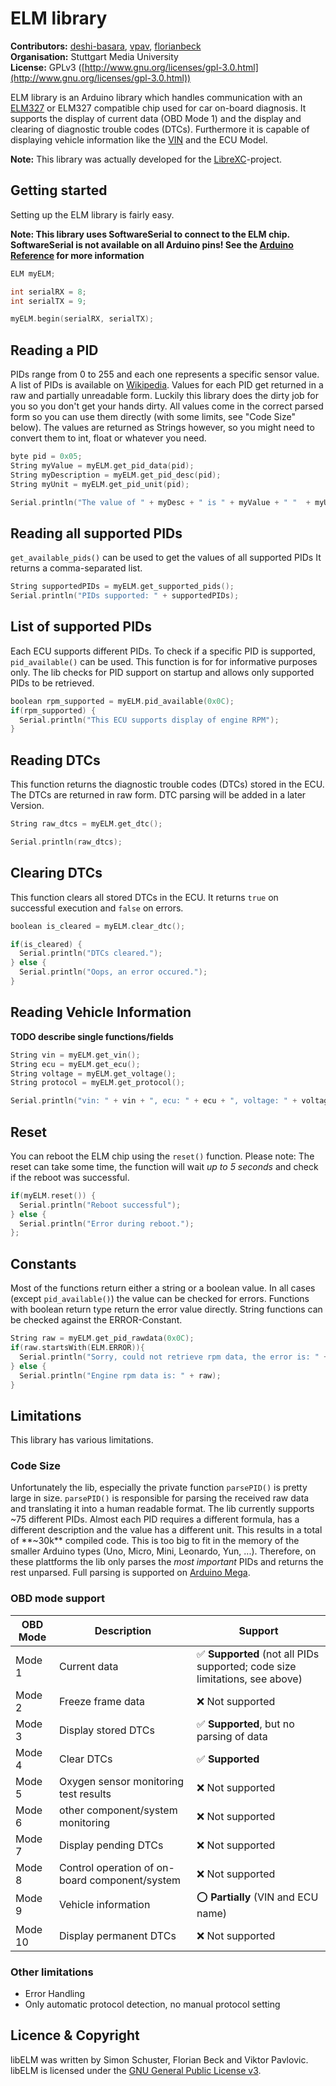 # ELM library
**Contributors:** [deshi-basara](https://github.com/deshi-basara), [vpav](https://github.com/vpav), [florianbeck](https://github.com/florianbeck)   
**Organisation:** Stuttgart Media University  
**License:** GPLv3 ([http://www.gnu.org/licenses/gpl-3.0.html](http://www.gnu.org/licenses/gpl-3.0.html))

ELM library is an Arduino library which handles communication with an [ELM327](http://www.elmelectronics.com/obdic.html) or ELM327 compatible chip used for car on-board diagnosis. It supports the display of current data (OBD Mode 1) and the display and clearing of diagnostic trouble codes (DTCs). Furthermore it is capable of displaying vehicle information like the [VIN](https://en.wikipedia.org/wiki/Vehicle_identification_number) and the ECU Model.

**Note:** This library was actually developed for the [LibreXC](https://github.com/deshi-basara/libreXC)-project.

## Getting started

Setting up the ELM library is fairly easy. 

**Note: This library uses SoftwareSerial to connect to the ELM chip. SoftwareSerial is not available on all Arduino pins! See the [Arduino Reference](https://www.arduino.cc/en/Reference/SoftwareSerial) for more information**

```cpp
ELM myELM;

int serialRX = 8;
int serialTX = 9;

myELM.begin(serialRX, serialTX);
```

## Reading a PID

PIDs range from 0 to 255 and each one represents a specific sensor value.
A list of PIDs is available on [Wikipedia](https://en.wikipedia.org/wiki/OBD-II_PIDs).
Values for each PID get returned in a raw and partially unreadable form. 
Luckily this library does the dirty job for you so you don't get your hands dirty. 
All values come in the correct parsed form so you can use them directly (with some limits, see "Code Size" below). 
The values are returned as Strings however, so you might need to convert them to int, float or whatever you need.


```cpp
byte pid = 0x05;
String myValue = myELM.get_pid_data(pid);
String myDescription = myELM.get_pid_desc(pid);
String myUnit = myELM.get_pid_unit(pid);

Serial.println("The value of " + myDesc + " is " + myValue + " "  + myUnit); 
```

## Reading all supported PIDs

`get_available_pids()` can be used to get the values of all supported PIDs  It returns a comma-separated list.

```cpp
String supportedPIDs = myELM.get_supported_pids();
Serial.println("PIDs supported: " + supportedPIDs);
```


## List of supported PIDs

Each ECU supports different PIDs. To check if a specific PID is supported, `pid_available()` can be used. This function is for for informative purposes only. The lib checks for PID support on startup and allows only supported PIDs to be retrieved.

```cpp
boolean rpm_supported = myELM.pid_available(0x0C);
if(rpm_supported) {
  Serial.println("This ECU supports display of engine RPM");
}
```


## Reading DTCs

This function returns the diagnostic trouble codes (DTCs) stored in the ECU.
The DTCs are returned in raw form. DTC parsing will be added in a later Version.

```cpp
String raw_dtcs = myELM.get_dtc();

Serial.println(raw_dtcs);
```


## Clearing DTCs

This function clears all stored DTCs in the ECU. It returns `true` on successful execution and `false` on errors.

```cpp
boolean is_cleared = myELM.clear_dtc();

if(is_cleared) {
  Serial.println("DTCs cleared.");
} else {
  Serial.println("Oops, an error occured.");
}

```


## Reading Vehicle Information

**TODO describe single functions/fields**

```cpp
String vin = myELM.get_vin();
String ecu = myELM.get_ecu();
String voltage = myELM.get_voltage();
String protocol = myELM.get_protocol();

Serial.println("vin: " + vin + ", ecu: " + ecu + ", voltage: " + voltage + ", protocol: " + protocol);
```

## Reset

You can reboot the ELM chip using the `reset()` function. Please note: The reset can take some time, the function will wait *up to 5 seconds* and check if the reboot was successful.

```cpp
if(myELM.reset()) {
  Serial.println("Reboot successful");
} else {
  Serial.println("Error during reboot.");
};
```

## Constants

Most of the functions return either a string or a boolean value. In all cases (except `pid_available()`) the value can be checked for errors. Functions with boolean return type return the error value directly. String functions can be checked against the ERROR-Constant.

```cpp
String raw = myELM.get_pid_rawdata(0x0C);
if(raw.startsWith(ELM.ERROR)){
  Serial.println("Sorry, could not retrieve rpm data, the error is: " + raw);
} else {
  Serial.println("Engine rpm data is: " + raw);
}
```


## Limitations

This library has various limitations. 

### Code Size

Unfortunately the lib, especially the private function `parsePID()` is pretty large in size. `parsePID()` is responsible for parsing the received raw data and translating it into a human readable format. The lib currently supports ~75 different PIDs. Almost each PID requires a different formula, has a different description and the value has a different unit. This results in a total of **~30k** compiled code. This is too big to fit in the memory of the smaller Arduino types (Uno, Micro, Mini, Leonardo, Yun, ...). Therefore, on these plattforms the lib only parses the *most important* PIDs and returns the rest unparsed. Full parsing is supported on [Arduino Mega](https://www.arduino.cc/en/Main/ArduinoBoardMega2560).   

### OBD mode support

OBD Mode | Description | Support
------------ | ------------- | -------------
Mode 1 | Current data | :white_check_mark: **Supported** (not all PIDs supported; code size limitations, see above)
Mode 2 | Freeze frame data | :x: Not supported
Mode 3 | Display stored DTCs | :white_check_mark: **Supported**, but no parsing of data
Mode 4 | Clear DTCs | :white_check_mark: **Supported**
Mode 5 | Oxygen sensor monitoring test results | :x: Not supported
Mode 6 | other component/system monitoring | :x: Not supported
Mode 7 | Display pending DTCs | :x: Not supported
Mode 8 | Control operation of on-board component/system | :x: Not supported
Mode 9 | Vehicle information | :o: **Partially** (VIN and ECU name)
Mode 10 | Display permanent DTCs | :x: Not supported

### Other limitations

* Error Handling
* Only automatic protocol detection, no manual protocol setting

## Licence & Copyright

libELM was written by Simon Schuster, Florian Beck and Viktor Pavlovic.
libELM is licensed under the [GNU General Public License v3](http://www.gnu.org/licenses/gpl-3.0). 
